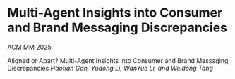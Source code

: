 # Multi-Agent Insights into Consumer and Brand Messaging Discrepancies
ACM MM 2025 

Aligned or Apart? Multi-Agent Insights into Consumer and Brand Messaging Discrepancies
*Haotian Gan, Yudong Li, WanYue Li, and Weidong Tang*
